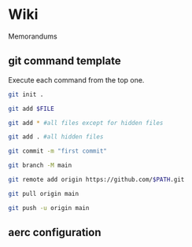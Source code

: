 # Wiki
Memorandums

## git command template

Execute each command from the top one.

```sh
git init .
```
```sh
git add $FILE
```
```sh
git add * #all files except for hidden files
```
```sh
git add . #all hidden files
```

```sh
git commit -m "first commit"
```
```sh
git branch -M main
```
```sh
git remote add origin https://github.com/$PATH.git
```
```sh
git pull origin main
```
```sh
git push -u origin main
```

## aerc configuration
